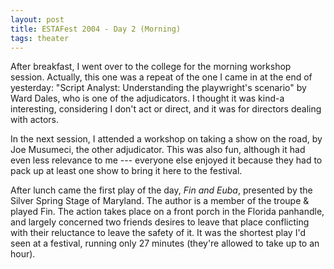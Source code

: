 ```yaml
---
layout: post
title: ESTAFest 2004 - Day 2 (Morning)
tags: theater
---
```

After breakfast, I went over to the college for the morning workshop session. Actually, this one was a repeat of the one I came in at the end of yesterday: "Script Analyst: Understanding the playwright's scenario" by Ward Dales, who is one of the adjudicators.  I thought it was kind-a interesting, considering I don't act or direct, and it was for directors dealing with actors.   

In the next session, I attended a workshop on taking a show on the road, by Joe Musumeci, the other adjudicator.  This was also fun, although it had even less relevance to me --- everyone else enjoyed it because they had to pack up at least one show to bring it here to the festival.

After lunch came the first play of the day, *Fin and Euba*, presented by the Silver Spring Stage of Maryland.  The author is a member of the troupe & played Fin.  The action takes place on a front porch in the Florida panhandle, and largely concerned two friends desires to leave that place conflicting with their reluctance to leave the safety of it.  It was the shortest play I'd seen at a festival, running only 27 minutes (they're allowed to take up to an hour).      

 

